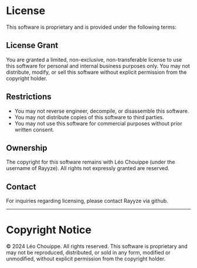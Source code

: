 # License

This software is proprietary and is provided under the following terms:

## License Grant

You are granted a limited, non-exclusive, non-transferable license to use this software for personal and internal business purposes only. You may not distribute, modify, or sell this software without explicit permission from the copyright holder.

## Restrictions

- You may not reverse engineer, decompile, or disassemble this software.
- You may not distribute copies of this software to third parties.
- You may not use this software for commercial purposes without prior written consent.

## Ownership

The copyright for this software remains with Léo Chouippe (under the username of Rayyze). All rights not expressly granted are reserved.

## Contact

For inquiries regarding licensing, please contact Rayyze via github.

---

# Copyright Notice

© 2024 Léo Chouippe. All rights reserved.
This software is proprietary and may not be reproduced, distributed, or sold in any form, modified or unmodified, without explicit permission from the copyright holder.
